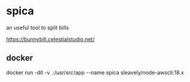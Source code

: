 # spica

an useful tool to split bills

https://bunnybill.celestialstudio.net/

## docker

docker run -dit -v .:/usr/src/app --name spica sleavely/node-awscli:18.x